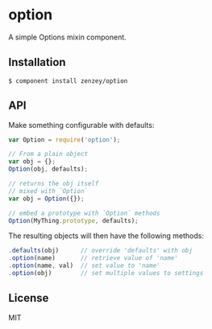 
# option

  A simple Options mixin component.

## Installation

    $ component install zenzey/option

## API

Make something configurable with defaults:

```js
var Option = require('option');

// From a plain object
var obj = {};
Option(obj, defaults);

// returns the obj itself
// mixed with `Option`
var obj = Option({});

// embed a prototype with `Option` methods
Option(MyThing.prototype, defaults);
```

The resulting objects will then have the following methods:

```js
.defaults(obj)      // override 'defaults' with obj
.option(name)       // retrieve value of 'name'
.option(name, val)  // set value to 'name'
.option(obj)        // set multiple values to settings
```

## License

  MIT

